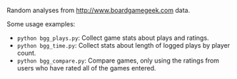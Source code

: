 Random analyses from http://www.boardgamegeek.com data.

Some usage examples:

- `python bgg_plays.py`: Collect game stats about plays and ratings.
- `python bgg_time.py`: Collect stats about length of logged plays by player count.
- `python bgg_compare.py`: Compare games, only using the ratings from users who have rated all of the games entered.
